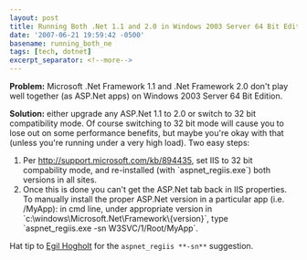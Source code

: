 ```yaml
---
layout: post
title: Running Both .Net 1.1 and 2.0 in Windows 2003 Server 64 Bit Edition
date: '2007-06-21 19:59:42 -0500'
basename: running_both_ne
tags: [tech, dotnet]
excerpt_separator: <!--more-->
---
```


**Problem:** Microsoft .Net Framework 1.1 and .Net Framework 2.0 don't play well
together (as ASP.Net apps) on Windows 2003 Server 64 Bit Edition.

**Solution:** either upgrade any ASP.Net 1.1 to 2.0 or switch to 32 bit
compatibility mode. Of course switching to 32 bit mode will cause you to lose
out on some performance benefits, but maybe you're okay with that (unless you're
running under a very high load). Two easy steps:

<!--more-->

<ol>
<li>Per <a href="http://support.microsoft.com/kb/894435">http://support.microsoft.com/kb/894435</a>, set IIS to 32 bit compability mode, and re-installed (with `aspnet_regiis.exe`) both versions in all sites.
</li>
<li>Once this is done you can't get the ASP.Net tab back in IIS properties. To manually install the proper ASP.Net version in a particular app (i.e. /MyApp): in cmd line, under appropriate version in `c:\windows\Microsoft.Net\Framework\{version}`, type `aspnet_regiis.exe -sn W3SVC/1/Root/MyApp`.</li>
</ol>

Hat tip to <a href="http://www.egilh.com/blog/archive/2005/03/17/602.aspx">Egil
Hogholt</a> for the `aspnet_regiis **-sn**` suggestion.
